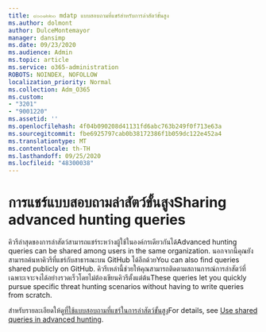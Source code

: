 ```yaml
---
title: ๙๐๐๑๒๒๐ mdatp แบบสอบถามที่แชร์สำหรับการล่าสัตว์ขั้นสูง
ms.author: dolmont
author: DulceMontemayor
manager: dansimp
ms.date: 09/23/2020
ms.audience: Admin
ms.topic: article
ms.service: o365-administration
ROBOTS: NOINDEX, NOFOLLOW
localization_priority: Normal
ms.collection: Adm_O365
ms.custom:
- "3201"
- "9001220"
ms.assetid: ''
ms.openlocfilehash: 4f04b090208d41131fd6abc763b249f0f713e63a
ms.sourcegitcommit: fbe6925797cab0b38172386f1b059dc122e452a4
ms.translationtype: MT
ms.contentlocale: th-TH
ms.lasthandoff: 09/25/2020
ms.locfileid: "48300038"
---
```

# <a name="sharing-advanced-hunting-queries"></a><span data-ttu-id="00782-102">การแชร์แบบสอบถามล่าสัตว์ขั้นสูง</span><span class="sxs-lookup"><span data-stu-id="00782-102">Sharing advanced hunting queries</span></span>

<span data-ttu-id="00782-103">คิวรีล่าสุดของการล่าสัตว์สามารถแชร์ระหว่างผู้ใช้ในองค์กรเดียวกันได้</span><span class="sxs-lookup"><span data-stu-id="00782-103">Advanced hunting queries can be shared among users in the same  organization.</span></span> <span data-ttu-id="00782-104">นอกจากนี้คุณยังสามารถค้นหาคิวรีที่แชร์กับสาธารณะบน GitHub ได้อีกด้วย</span><span class="sxs-lookup"><span data-stu-id="00782-104">You can also find queries shared publicly on GitHub.</span></span> <span data-ttu-id="00782-105">คิวรีเหล่านี้ช่วยให้คุณสามารถติดตามสถานการณ์การล่าสัตว์ที่เฉพาะเจาะจงได้อย่างรวดเร็วโดยไม่ต้องเขียนคิวรีตั้งแต่ต้น</span><span class="sxs-lookup"><span data-stu-id="00782-105">These queries let you quickly pursue specific threat hunting scenarios without having to write queries from scratch.</span></span>
  
<span data-ttu-id="00782-106">สำหรับรายละเอียดให้ดู[ที่ใช้แบบสอบถามที่แชร์ในการล่าสัตว์ขั้นสูง](https://docs.microsoft.com/windows/security/threat-protection/microsoft-defender-atp/advanced-hunting-shared-queries)</span><span class="sxs-lookup"><span data-stu-id="00782-106">For details, see [Use shared queries in advanced hunting](https://docs.microsoft.com/windows/security/threat-protection/microsoft-defender-atp/advanced-hunting-shared-queries).</span></span>